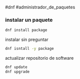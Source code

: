 #dnf #administrador_de_paquetes
### instalar un paquete
```bash
dnf install package
```
instalar sin preguntar
```bash
dnf isntall -y package
```
actualizar repositorio de software
```bash
dnf update
dnf upgrade
```
